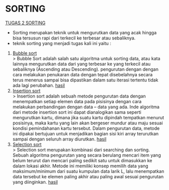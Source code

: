 # SORTING 
[TUGAS 2 SORTING](https://github.com/ibrboim/ASD/tree/main/Tugas%202%20Sorting)
 * Sorting merupakan teknik untuk mengurutkan data yang acak hingga bisa tersusun rapi dari terkecil ke terbesar atau sebaliknya.
 * teknik sorting yang menjadi tugas kali ini yaitu :
 1. [Bubble sort](https://github.com/ibrboim/ASD/blob/main/Tugas%202%20Sorting/Bubble%20sort/Bubble%20sort.c)\
      &gt; Bubble Sort adalah salah satu algoritma untuk sorting data, atau kata lainnya mengurutkan data dari yang terbesar ke yang terkecil atau sebaliknya (Ascending atau Descending). 
      pengurutan dengan dengan cara melakukan penukaran data dengan tepat disebelahnya secara terus menerus sampai bisa dipastikan dalam satu iterasi tertentu tidak ada lagi perubahan.
      [hasil](https://github.com/ibrboim/ASD/blob/main/Tugas%202%20Sorting/Bubble%20sort/Cuplikan%20layar%20bubble.png)
 2. [Insertion sort](https://github.com/ibrboim/ASD/blob/main/Tugas%202%20Sorting/Insertion%20sortss/Insertion%20sort.c)\
      &gt; Insertion sort adalah sebuah metode pengurutan data dengan menempatkan setiap elemen data pada pisisinya dengan cara melakukan perbandingan dengan data – data yang ada. Inde algoritma dari metode insertion sort ini dapat dianalogikan sama seperti mengurutkan kartu, dimana jika suatu kartu dipindah tempatkan menurut posisinya, maka kartu yang lain akan bergeser mundur atau maju sesuai kondisi pemindahanan kartu tersebut. Dalam pengurutan data, metode ini dipakai bertujuan untuk menjadikan bagian sisi kiri array terurutkan sampai dengan seluruh array diurutkan.
      [hasil](https://github.com/ibrboim/ASD/blob/main/Tugas%202%20Sorting/Insertion%20sortss/Cuplikan%20layar%20insertion.png)
 3. [Selection sort](https://github.com/ibrboim/ASD/blob/main/Tugas%202%20Sorting/Selection%20sorts/Selection%20sort.c)\
      &gt; Selection sort merupakan kombinasi dari searching dan sorting. Sebuah algoritma pengurutan yang secara berulang mencari item yang belum terurut dan mencari paling sedikit satu untuk dimasukkan ke dalam lokasi akhir. Metode ini memiliki konsep memilih data yang maksimum/minimum dari suatu kumpulan data larik L, lalu menempatkan data tersebut ke elemen paling akhir atau paling awal
sesuai pengurutan yang diinginkan.
[hasil](https://github.com/ibrboim/ASD/blob/main/Tugas%202%20Sorting/Selection%20sorts/Cuplikan%20layar%20selection%20sort.png)

